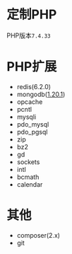 # 定制PHP

PHP版本`7.4.33`

# PHP扩展

- redis(6.2.0)
- mongodb([1.20.1](https://www.mongodb.com/zh-cn/docs/drivers/php-drivers/#compatibility "ext + lib 1.20"))
- opcache
- pcntl
- mysqli
- pdo_mysql
- pdo_pgsql
- zip
- bz2
- gd
- sockets
- intl
- bcmath
- calendar

# 其他

- composer(2.x)
- git
